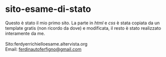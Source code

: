 # sito-esame-di-stato
Questo è stato il mio primo sito. La parte in <i>html</i> e <i>css</i> è stata copiata da un template gratis (non ricordo da dove) e modificata, il resto è stato realizzato interamente da me.
<br><br>Sito:ferdyerrichielloesame.altervista.org
<br>Email: ferdinautoferfigno@gmail.com
